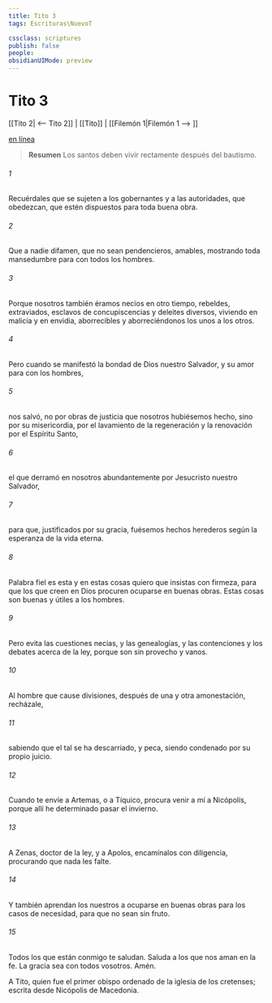 ```yaml
---
title: Tito 3
tags: Escrituras\NuevoT

cssclass: scriptures
publish: false
people:
obsidianUIMode: preview
---
```


# Tito 3
[[Tito 2| <-- Tito 2]] | [[Tito]] | [[Filemón 1|Filemón 1 --> ]]

[en línea](https://churchofjesuschrist.org/study/scriptures/nt/titus/3?lang=spa)

> __Resumen__
Los santos deben vivir rectamente después del bautismo.

###### 1 
Recuérdales que se sujeten a los gobernantes y a las autoridades, que obedezcan, que estén dispuestos para toda buena obra.

###### 2 
Que a nadie difamen, que no sean pendencieros,  amables, mostrando toda mansedumbre para con todos los hombres.

###### 3 
Porque nosotros también éramos necios en otro tiempo, rebeldes, extraviados, esclavos de concupiscencias y deleites diversos, viviendo en malicia y en envidia, aborrecibles y aborreciéndonos los unos a los otros.

###### 4 
Pero cuando se manifestó la bondad de Dios nuestro Salvador, y su amor para con los hombres,

###### 5 
nos salvó, no por obras de justicia que nosotros hubiésemos hecho, sino por su misericordia, por el lavamiento de la regeneración y la renovación por el Espíritu Santo,

###### 6 
el que derramó en nosotros abundantemente por Jesucristo nuestro Salvador,

###### 7 
para que, justificados por su gracia, fuésemos hechos herederos según la esperanza de la vida eterna.

###### 8 
Palabra fiel es esta y en estas cosas quiero que insistas con firmeza, para que los que creen en Dios procuren ocuparse en buenas obras. Estas cosas son buenas y útiles a los hombres.

###### 9 
Pero evita las cuestiones necias, y las genealogías, y las contenciones y los debates acerca de la ley, porque son sin provecho y vanos.

###### 10 
Al hombre que cause divisiones, después de una y otra amonestación, recházale,

###### 11 
sabiendo que el tal se ha descarriado, y peca, siendo condenado por su propio juicio.

###### 12 
Cuando te envíe a Artemas, o a Tíquico, procura venir a mí a Nicópolis, porque allí he determinado pasar el invierno.

###### 13 
A Zenas, doctor de la ley, y a Apolos, encamínalos con diligencia, procurando que nada les falte.

###### 14 
Y también aprendan los nuestros a ocuparse en buenas obras para los casos de necesidad, para que no sean sin fruto.

###### 15 
Todos los que están conmigo te saludan. Saluda a los que nos aman en la fe. La gracia sea con todos vosotros. Amén.

A Tito, quien fue el primer obispo ordenado de la iglesia de los cretenses; escrita desde Nicópolis de Macedonia.

